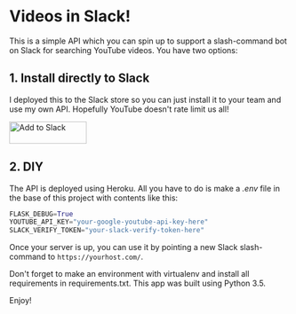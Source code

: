 # Videos in Slack!
This is a simple API which you can spin up to support a slash-command bot on Slack for searching YouTube videos. You have two options:

## 1. Install directly to Slack
I deployed this to the Slack store so you can just install it to your team and use my own API. Hopefully YouTube doesn't rate limit us all!

<a href="https://slack.com/oauth/authorize?scope=incoming-webhook&client_id=97744058151.100606474326"><img alt="Add to Slack" height="40" width="139" src="https://platform.slack-edge.com/img/add_to_slack.png" srcset="https://platform.slack-edge.com/img/add_to_slack.png 1x, https://platform.slack-edge.com/img/add_to_slack@2x.png 2x"/></a>

## 2. DIY
The API is deployed using Heroku. All you have to do is make a *.env* file in the base of this project with contents like this:

```py
FLASK_DEBUG=True
YOUTUBE_API_KEY="your-google-youtube-api-key-here"
SLACK_VERIFY_TOKEN="your-slack-verify-token-here"
```

Once your server is up, you can use it by pointing a new Slack slash-command to `https://yourhost.com/`.

Don't forget to make an environment with virtualenv and install all requirements in requirements.txt. This app was built using Python 3.5.

Enjoy!